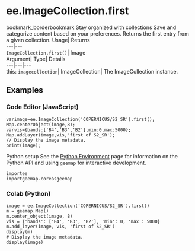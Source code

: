  
#  ee.ImageCollection.first 
bookmark_borderbookmark Stay organized with collections  Save and categorize content based on your preferences. 
Returns the first entry from a given collection. 
Usage| Returns  
---|---  
`ImageCollection.first()`| Image  
Argument| Type| Details  
---|---|---  
this: `imagecollection`| ImageCollection| The ImageCollection instance.  
## Examples
### Code Editor (JavaScript)
```
varimage=ee.ImageCollection('COPERNICUS/S2_SR').first();
Map.centerObject(image,8);
varvis={bands:['B4','B3','B2'],min:0,max:5000};
Map.addLayer(image,vis,'first of S2_SR');
// Display the image metadata.
print(image);
```
Python setup
See the [ Python Environment](https://developers.google.com/earth-engine/guides/python_install) page for information on the Python API and using `geemap` for interactive development.
```
importee
importgeemap.coreasgeemap
```

### Colab (Python)
```
image = ee.ImageCollection('COPERNICUS/S2_SR').first()
m = geemap.Map()
m.center_object(image, 8)
vis = {'bands': ['B4', 'B3', 'B2'], 'min': 0, 'max': 5000}
m.add_layer(image, vis, 'first of S2_SR')
display(m)
# Display the image metadata.
display(image)
```

